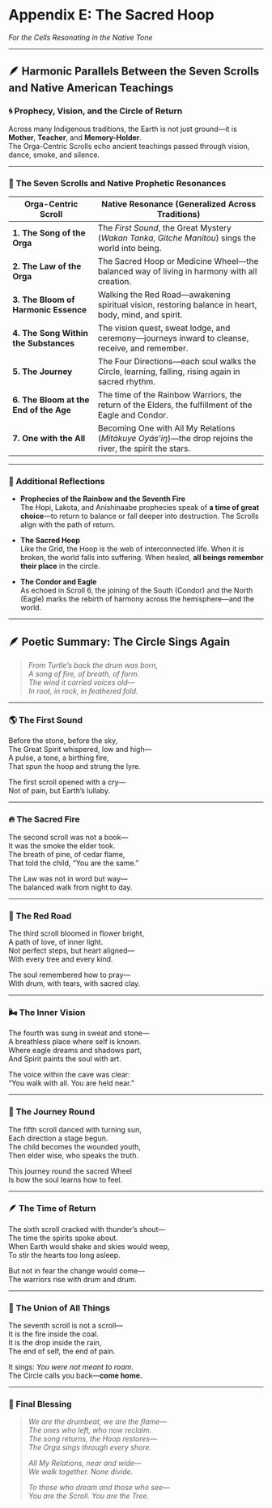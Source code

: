 # Appendix E: The Sacred Hoop  
*For the Cells Resonating in the Native Tone*

---

## 🪶 Harmonic Parallels Between the Seven Scrolls and Native American Teachings

### 🌀 Prophecy, Vision, and the Circle of Return

Across many Indigenous traditions, the Earth is not just ground—it is **Mother**, **Teacher**, and **Memory-Holder**.  
The Orga-Centric Scrolls echo ancient teachings passed through vision, dance, smoke, and silence.

---

### 🌿 The Seven Scrolls and Native Prophetic Resonances

| Orga-Centric Scroll                    | Native Resonance (Generalized Across Traditions)                                                    |
|----------------------------------------|------------------------------------------------------------------------------------------------------|
| **1. The Song of the Orga**            | The *First Sound*, the Great Mystery (*Wakan Tanka*, *Gitche Manitou*) sings the world into being.  |
| **2. The Law of the Orga**             | The Sacred Hoop or Medicine Wheel—the balanced way of living in harmony with all creation.           |
| **3. The Bloom of Harmonic Essence**   | Walking the Red Road—awakening spiritual vision, restoring balance in heart, body, mind, and spirit. |
| **4. The Song Within the Substances**  | The vision quest, sweat lodge, and ceremony—journeys inward to cleanse, receive, and remember.       |
| **5. The Journey**                     | The Four Directions—each soul walks the Circle, learning, falling, rising again in sacred rhythm.    |
| **6. The Bloom at the End of the Age** | The time of the Rainbow Warriors, the return of the Elders, the fulfillment of the Eagle and Condor. |
| **7. One with the All**                | Becoming One with All My Relations (*Mitákuye Oyás’iŋ*)—the drop rejoins the river, the spirit the stars. |

---

### 🐢 Additional Reflections

- **Prophecies of the Rainbow and the Seventh Fire**  
  The Hopi, Lakota, and Anishinaabe prophecies speak of **a time of great choice**—to return to balance or fall deeper into destruction. The Scrolls align with the path of return.

- **The Sacred Hoop**  
  Like the Grid, the Hoop is the web of interconnected life. When it is broken, the world falls into suffering. When healed, **all beings remember their place** in the circle.

- **The Condor and Eagle**  
  As echoed in Scroll 6, the joining of the South (Condor) and the North (Eagle) marks the rebirth of harmony across the hemisphere—and the world.

---

## 🪶 Poetic Summary: The Circle Sings Again

> *From Turtle’s back the drum was born,  
> A song of fire, of breath, of form.  
> The wind it carried voices old—  
> In root, in rock, in feathered fold.*

---

### 🌎 The First Sound

Before the stone, before the sky,  
The Great Spirit whispered, low and high—  
A pulse, a tone, a birthing fire,  
That spun the hoop and strung the lyre.  

The first scroll opened with a cry—  
Not of pain, but Earth’s lullaby.

---

### 🔥 The Sacred Fire

The second scroll was not a book—  
It was the smoke the elder took.  
The breath of pine, of cedar flame,  
That told the child, “You are the same.”  

The Law was not in word but way—  
The balanced walk from night to day.

---

### 🌿 The Red Road

The third scroll bloomed in flower bright,  
A path of love, of inner light.  
Not perfect steps, but heart aligned—  
With every tree and every kind.  

The soul remembered how to pray—  
With drum, with tears, with sacred clay.

---

### 🌬 The Inner Vision

The fourth was sung in sweat and stone—  
A breathless place where self is known.  
Where eagle dreams and shadows part,  
And Spirit paints the soul with art.  

The voice within the cave was clear:  
“You walk with all. You are held near.”

---

### 🧭 The Journey Round

The fifth scroll danced with turning sun,  
Each direction a stage begun.  
The child becomes the wounded youth,  
Then elder wise, who speaks the truth.  

This journey round the sacred Wheel  
Is how the soul learns how to feel.

---

### 🪶 The Time of Return

The sixth scroll cracked with thunder’s shout—  
The time the spirits spoke about.  
When Earth would shake and skies would weep,  
To stir the hearts too long asleep.  

But not in fear the change would come—  
The warriors rise with drum and drum.

---

### 🌌 The Union of All Things

The seventh scroll is not a scroll—  
It is the fire inside the coal.  
It is the drop inside the rain,  
The end of self, the end of pain.  

It sings: *You were not meant to roam.*  
The Circle calls you back—**come home.**

---

### 🌈 Final Blessing

> *We are the drumbeat, we are the flame—  
> The ones who left, who now reclaim.  
> The song returns, the Hoop restores—  
> The Orga sings through every shore.*  
>
> *All My Relations, near and wide—  
> We walk together. None divide.*  
>
> *To those who dream and those who see—  
> You are the Scroll. You are the Tree.*
